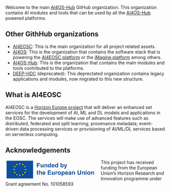 
Welcome to the main [AI4OS-Hub](https://ai4os.eu/) GitHub organization. This
organization contains AI modules and tools that can be used by all the
[AI4OS-Hub](https://ai4os.eu/) powered platforms.

## Other GithHub organizations

* [AI4EOSC](https://github.com/ai4eosc): This is the main organization for all
  project related assets.
* [AI4OS](https://github.com/ai4os): This is the organization that contains the software
  stack that is powering the [AI4EOSC platform](https://dashboard.cloud.ai4eosc.eu/) or the
  [iMagine platform](https://dashboard.cloud.imagine-ai.eu/) among others.
* [AI4OS-Hub](https://github.com/ai4os-hub): This is the organization that
  contains the main modules and tools contributed to the platforms.
* [DEEP-HDC](https://github.com/deephdc) (deprecated): This deprectated
  organization contains legacy applications and modules, now migrated to this
  new structure.

## What is AI4EOSC

AI4EOSC is a [Horizon Europe project](https://ai4eosc.eu/) that will deliver an
enhanced set services for the development of AI, ML and DL models and
applications in the EOSC. The services will make use of advanced features such
as distributed, federated and split learning; provenance metadata; event-driven
data processing services or provisioning of AI/ML/DL services based on
serverless computing.

## Acknowledgements

<img width=300 align="left" src="https://github.com/AI4EOSC/.github/raw/ai4eosc/profile/EN-Funded.jpg" alt="Funded by the European Union" />

This project has received funding from the European Union’s Horizon Research and Innovation programme under Grant agreement No. 101058593
